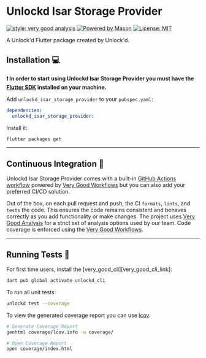 # Unlockd Isar Storage Provider

[![style: very good analysis][very_good_analysis_badge]][very_good_analysis_link]
[![Powered by Mason](https://img.shields.io/endpoint?url=https%3A%2F%2Ftinyurl.com%2Fmason-badge)](https://github.com/felangel/mason)
[![License: MIT][license_badge]][license_link]

A Unlock'd Flutter package created by Unlock'd.

## Installation 💻

**❗ In order to start using Unlockd Isar Storage Provider you must have the [Flutter SDK][flutter_install_link] installed on
your machine.**

Add `unlockd_isar_storage_provider` to your `pubspec.yaml`:

```yaml
dependencies:
  unlockd_isar_storage_provider:
```

Install it:

```sh
flutter packages get
```

---

## Continuous Integration 🤖

Unlockd Isar Storage Provider comes with a built-in [GitHub Actions workflow][github_actions_link] powered
by [Very Good Workflows][very_good_workflows_link] but you can also add your preferred CI/CD solution.

Out of the box, on each pull request and push, the CI `formats`, `lints`, and `tests` the code. This ensures the code
remains consistent and behaves correctly as you add functionality or make changes. The project
uses [Very Good Analysis][very_good_analysis_link] for a strict set of analysis options used by our team. Code coverage
is enforced using the [Very Good Workflows][very_good_coverage_link].

---

## Running Tests 🧪

For first time users, install the [very_good_cli][very_good_cli_link]:

```sh
dart pub global activate unlockd_cli
```

To run all unit tests:

```sh
unlockd test --coverage
```

To view the generated coverage report you can use [lcov](https://github.com/linux-test-project/lcov).

```sh
# Generate Coverage Report
genhtml coverage/lcov.info -o coverage/

# Open Coverage Report
open coverage/index.html
```

[flutter_install_link]: https://docs.flutter.dev/get-started/install

[github_actions_link]: https://docs.github.com/en/actions/learn-github-actions

[license_badge]: https://img.shields.io/badge/license-MIT-blue.svg

[license_link]: https://opensource.org/licenses/MIT

[logo_black]: https://raw.githubusercontent.com/Unlock-d/unlockd_brand/main/RGB/PNG/Logo_unlockd_color_tiber_x3.png#gh-light-mode-only

[logo_white]: https://raw.githubusercontent.com/Unlock-d/unlockd_brand/main/RGB/PNG/Logo_unlockd_white_x3.png#gh-dark-mode-only

[mason_link]: https://github.com/felangel/mason

[very_good_analysis_badge]: https://img.shields.io/badge/style-very_good_analysis-B22C89.svg

[very_good_analysis_link]: https://pub.dev/packages/very_good_analysis

[very_good_coverage_link]: https://github.com/marketplace/actions/very-good-coverage

[very_good_workflows_link]: https://github.com/VeryGoodOpenSource/very_good_workflows
